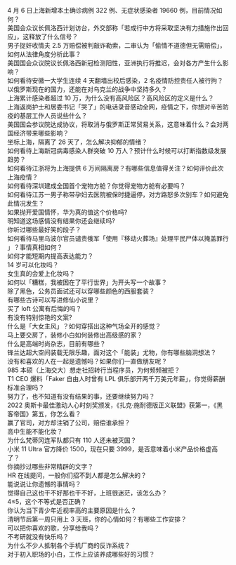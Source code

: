 4 月 6 日上海新增本土确诊病例 322 例、无症状感染者 19660 例，目前情况如何？  
美国会众议长佩洛西计划访台，外交部称「若成行中方将采取坚决有力措施作出回应」，这释放了什么信号？  
男子捉奸收情夫 2.5 万赔偿被判敲诈勒索，二审认为「偷情不道德但无需赔偿」，如何从法律角度分析此事？  
美国国会众议院议长佩洛西新冠检测阳性，亚洲执行将推迟，会对各方产生什么影响？  
如何看待安徽一大学生连续 4 天翻墙出校后感染，2 名疫情防控责任人被行拘？  
以俄罗斯现在的国力，还能在对乌克兰的战争中坚持多久？  
上海累计感染者超过 10 万，为什么没有高风险区？高风险区的定义是什么？  
上海返岗护士和居委书记「哭了」的电话录音感动全网，疫情之下，你想对辛苦防疫的基层工作人员说些什么？  
美国国会参议院达成协议，将取消与俄罗斯正常贸易关系，这意味着什么？会对两国经济带来哪些影响？  
坐标上海，隔离了 26 天了，怎么解决抑郁的情绪？  
如何看待上海新冠病毒感染人群突破 10 万人？预计什么时候可以打断指数级发展趋势？  
如何看待江浙将为上海提供 6 万间隔离房？有哪些信息值得关注？如何评价此次上海疫情？  
如何看待深圳建成全国首个宠物方舱？你觉得宠物方舱有必要吗？  
如何看待江苏一男子称带孕妇去医院被保时捷逼停，对方路怒多次别车？如何避免此情况发生？  
如果抛开爱国情怀，华为真的值这个价格吗?  
明知道这场感情没有结果你还会继续吗?  
你听过哪些最好笑的段子？  
如何看待马里乌波尔官员谴责俄军「使用『移动火葬场』处理平民尸体以掩盖罪行 」？事情真相如何？  
如何才能短期内提高表达能力？  
14 岁可以化妆吗？  
女生真的会爱上化妆吗？  
如何以「糟糕，我被困在了平行世界」为开头写一个故事？  
除了黑色，公务员面试还可以穿哪些颜色的西服套装？  
有哪些古诗可以写进修仙小说里？  
买了 loft 公寓有后悔的吗？  
有没有特别惊艳的文案?  
什么是「大女主风」？如何穿搭出这种气场全开的感觉？  
马上要交房了，装修小白如何装修出高级感的家？  
什么是高端时尚杂志，目前有哪些？  
锋兰达超大空间装载无限乐趣，面对这个「能装」尤物，你有哪些脑洞想法？  
没有和喜欢的人在一起是遗憾吗？如果你们一直做朋友呢 ​​​?  
985 本硕（上海交大）想走社招转行当程序员，为何频频被拒？  
T1 CEO 爆料「Faker 自由人时曾有 LPL 俱乐部开两千万美元年薪」，你觉得薪酬标准合理吗？  
努力了，也不知道有没有结果的事，还要继续努力吗？  
2022 奥斯卡最佳激动人心时刻奖颁发，《扎克·施耐德版正义联盟》获第一，《黑客帝国》第五，你怎么看？  
赢了官司，对方却注销了公司，赔偿谁承担？  
高中生能不能化妆？  
为什么梵蒂冈连军队都只有 110 人还未被灭国？  
小米 11 Ultra 官方降价 1500，现在只要 3999，是否意味着小米产品价格虚高了？  
你摘抄过哪些非常精辟的文字？  
HR 在线提问，一般你们招不到人都是怎么解决的？  
能说说让你遗憾的事情吗？  
觉得自己这也干不好那也干不好，上班很迷茫，该怎么办？  
4≤5，这个不等式是否正确？  
你认为当下青少年近视率高的主要原因是什么？  
清明节后第一周只用上 3 天班，你的心情如何？有哪些工作安排？  
可以把你喜欢的歌，分享给我吗？  
不考研就没有快乐吗？  
为什么不少人抵制各个手机厂商的反诈系统？  
对于初入职场的小白，工作上应该养成哪些好的习惯？  
